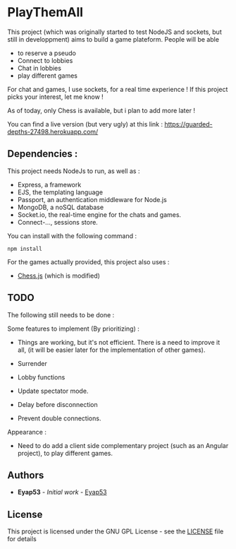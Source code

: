 # PlayThemAll

This project (which was originally started to test NodeJS and sockets, but still in developpment) aims to build a game plateform.
People will be able 
- to reserve a pseudo
- Connect to lobbies
- Chat in lobbies
- play different games

For chat and games, I use sockets, for a real time experience !
If this project picks your interest, let me know !


As of today, only Chess is available, but i plan to add more later !

You can find a live version (but very ugly) at this link : https://guarded-depths-27498.herokuapp.com/

## Dependencies :

This project needs NodeJs to run, as well as :
- Express, a framework 
- EJS, the templating language
- Passport, an authentication middleware for Node.js
- MongoDB, a noSQL database
- Socket.io, the real-time engine for the chats and games.
- Connect-..., sessions store.
	
You can install with the following command :
```
npm install
```

For the games actually provided, this project also uses :
- [Chess.js](https://github.com/jhlywa/chess.js) (which is modified)


## TODO

The following still needs to be done :

Some features to implement (By prioritizing) :
- Things are working, but it's not efficient. There is a need to improve it all, (it will be easier later for the implementation of other games).

- Surrender
- Lobby functions
- Update spectator mode.
- Delay before disconnection
- Prevent double connections.

Appearance : 
- Need to do add a client side complementary project (such as an Angular project), to play different games.



## Authors

* **Eyap53** - *Initial work* - [Eyap53](https://github.com/Eyap53)


## License

This project is licensed under the GNU GPL License - see the [LICENSE](LICENSE) file for details




